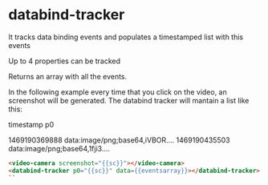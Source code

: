 # databind-tracker


It tracks data binding events and populates a timestamped list with this events

Up to 4 properties can be tracked

Returns an array with all the events.

In the following example every time that you click on the video, an screenshot will be generated. The databind tracker will mantain a list like this:

timestamp 		p0

1469190369888	data:image/png;base64,iVBOR....
1469190435503	data:image/png;base64,1fji3....

```html
<video-camera screenshot="{{sc}}"></video-camera>
<databind-tracker p0="{{sc}}" data={{eventsarray}}></databind-tracker>
``